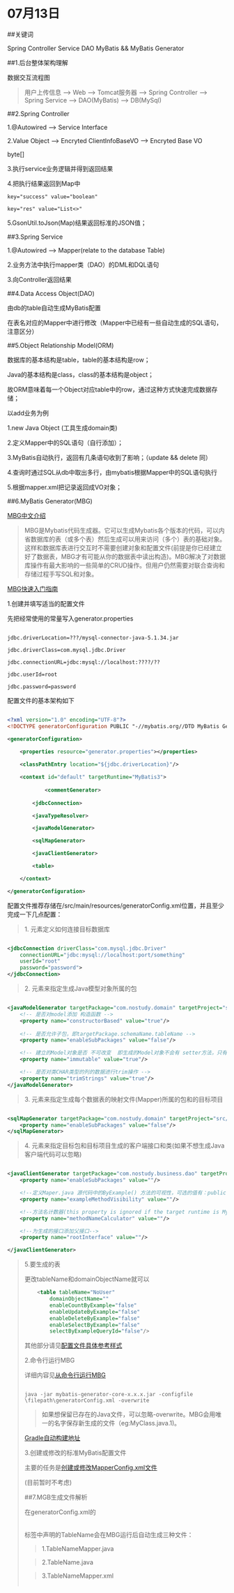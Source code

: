 # 07月13日

##关键词

Spring Controller Service DAO MyBatis && MyBatis Generator

##1.后台整体架构理解

数据交互流程图

>用户上传信息 --> Web --> Tomcat服务器 --> Spring Controller --> Spring Service --> DAO(MyBatis) --> DB(MySql)

##2.Spring Controller

1.@Autowired --> Service Interface

2.Value Object --> Encryted ClientInfoBaseVO --> Encryted Base VO

byte[]

3.执行service业务逻辑并得到返回结果

4.把执行结果返回到Map中

```
key="success" value="boolean"

key="res" value="List<>"

```

5.GsonUtil.toJson(Map)结果返回标准的JSON值；

##3.Spring Service

1.@Autowired --> Mapper(relate to the database Table)

2.业务方法中执行mapper类（DAO）的DML和DQL语句

3.向Controller返回结果

##4.Data Access Object(DAO)

由db的table自动生成MyBatis配置

在表名对应的Mapper中进行修改（Mapper中已经有一些自动生成的SQL语句，注意区分）

##5.Object Relationship Model(ORM)

数据库的基本结构是table，table的基本结构是row；

Java的基本结构是class，class的基本结构是object；

故ORM意味着每一个Object对应table中的row，通过这种方式快速完成数据存储；

以add业务为例

1.new Java Object (工具生成domain类)

2.定义Mapper中的SQL语句（自行添加）；

3.MyBatis自动执行，返回有几条语句收到了影响；（update && delete 同）

4.查询时通过SQL从db中取出多行，由mybatis根据Mapper中的SQL语句执行

5.根据mapper.xml把记录返回成VO对象；

##6.MyBatis Generator(MBG)

[MBG中文介绍](http://generator.sturgeon.mopaas.com/)

>MBG是Mybatis代码生成器。它可以生成Mybatis各个版本的代码，可以内省数据库的表（或多个表）然后生成可以用来访问（多个）表的基础对象。这样和数据库表进行交互时不需要创建对象和配置文件(前提是你已经建立好了数据表，MBG才有可能从你的数据表中读出构造)。MBG解决了对数据库操作有最大影响的一些简单的CRUD操作。但用户仍然需要对联合查询和存储过程手写SQL和对象。

[MBG快速入门指南](http://generator.sturgeon.mopaas.com/quickstart.html)

1.创建并填写适当的配置文件

先把经常使用的常量写入generator.properties

```

jdbc.driverLocation=???/mysql-connector-java-5.1.34.jar

jdbc.driverClass=com.mysql.jdbc.Driver

jdbc.connectionURL=jdbc:mysql://localhost:????/??

jdbc.userId=root

jdbc.password=password

```
配置文件的基本架构如下

```xml

<?xml version="1.0" encoding="UTF-8"?>
<!DOCTYPE generatorConfiguration PUBLIC "-//mybatis.org//DTD MyBatis Generator Configuration 1.0//EN" "http://mybatis.org/dtd/mybatis-generator-config_1_0.dtd">

<generatorConfiguration>
	
	<properties resource="generator.properties"></properties>

	<classPathEntry location="${jdbc.driverLocation}"/>

	<context id="default" targetRuntime="MyBatis3">
	
	        <commentGenerator>
		
		<jdbcConnection>

		<javaTypeResolver>

		<javaModelGenerator>

		<sqlMapGenerator>

		<javaClientGenerator>

		<table>

	</context>

</generatorConfiguration>

```

配置文件推荐存储在/src/main/resources/generatorConfig.xml位置，并且至少完成一下几点配置：

>1.<jdbcConnection> 元素定义如何连接目标数据库

```xml

<jdbcConnection driverClass="com.mysql.jdbc.Driver" 
	connectionURL="jdbc:mysql://localhost:port/something" 
	userId="root" 
	password="password">
</jdbcConnection>

```

>2.<javaModelGenerator> 元素来指定生成Java模型对象所属的包

```xml

<javaModelGenerator targetPackage="com.nostudy.domain" targetProject="src/main/java">
	<!-- 是否对model添加 构造函数 -->
	<property name="constructorBased" value="true"/>
            
	<!-- 是否允许子包，即targetPackage.schemaName.tableName -->
	<property name="enableSubPackages" value="false"/>

	<!-- 建立的Model对象是否 不可改变  即生成的Model对象不会有 setter方法，只有构造方法 -->
	<property name="immutable" value="true"/>

	<!-- 是否对类CHAR类型的列的数据进行trim操作 -->
	<property name="trimStrings" value="true"/>
</javaModelGenerator>

```

>3.<sqlMapGenerator> 元素来指定生成每个数据表的映射文件(Mapper)所属的包和的目标项目

```xml

<sqlMapGenerator targetPackage="com.nostudy.domain" targetProject="src/main/java">
	<property name="enableSubPackages" value="false"/>
</sqlMapGenerator>

```

>4.<javaClientGenerator> 元素来指定目标包和目标项目生成的客户端接口和类(如果不想生成Java客户端代码可以忽略)

```xml

<javaClientGenerator targetPackage="com.nostudy.business.dao" targetProject="src/main/java" type="MIXEDMAPPER">
	<property name="enableSubPackages" value=""/>

	<!--定义Maper.java 源代码中的ByExample() 方法的可视性，可选的值有：public;private;protected;default；如果targetRuntime="MyBatis3",此参数被忽略-->
	<property name="exampleMethodVisibility" value=""/>

	<!--方法名计数器(this property is ignored if the target runtime is MyBatis3.) -->
	<property name="methodNameCalculator" value=""/>

	<!--为生成的接口添加父接口-->
	<property name="rootInterface" value=""/>

</javaClientGenerator>

```

>5.<table>要生成的表

更改tableName和domainObjectName就可以

```xml
	<table tableName="NoUser"
		domainObjectName=""
		enableCountByExample="false"
		enableUpdateByExample="false"
		enableDeleteByExample="false"
		enableSelectByExample="false"
		selectByExampleQueryId="false"/>

```
其他部分请见[配置文件具体参考样式](http://generator.sturgeon.mopaas.com/configreference/xmlconfig.html)

2.命令行运行MBG

详细内容见[从命令行运行MBG](http://generator.sturgeon.mopaas.com/running/runningFromCmdLine.html)

```shell

java -jar mybatis-generator-core-x.x.x.jar -configfile \filepath\generatorConfig.xml -overwrite

```

>如果想保留已存在的Java文件，可以忽略-overwrite。MBG会用唯一的名字保存新生成的文件（eg:MyClass.java.1)。

[Gradle自动构建地址](http://mvnrepository.com/artifact/org.mybatis.generator/mybatis-generator-core)

3.创建或修改的标准MyBatis配置文件

主要的任务是[创建或修改MapperConfig.xml文件](http://generator.sturgeon.mopaas.com/afterRunning.html)

(目前暂时不考虑)


##7.MGB生成文件解析

在generatorConfig.xml的<table/>标签中声明的TableName会在MBG运行后自动生成三种文件：

>1.TableNameMapper.java

>2.TableName.java

>3.TableNameMapper.xml

